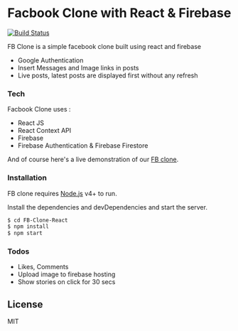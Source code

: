 # Facbook Clone with React & Firebase

[![Build Status](https://travis-ci.org/joemccann/dillinger.svg?branch=master)](https://travis-ci.org/joemccann/dillinger)

FB Clone is a simple facebook clone built using react and firebase

-   Google Authentication
-   Insert Messages and Image links in posts
-   Live posts, latest posts are displayed first without any refresh

### Tech

Facbook Clone uses :

-   React JS
-   React Context API
-   Firebase
-   Firebase Authentication & Firebase Firestore

And of course here's a live demonstration of our [FB clone](https://fb-clone-react-a59e9.web.app/).

### Installation

FB clone requires [Node.js](https://nodejs.org/) v4+ to run.

Install the dependencies and devDependencies and start the server.

```sh
$ cd FB-Clone-React
$ npm install
$ npm start
```

### Todos

-   Likes, Comments
-   Upload image to firebase hosting
-   Show stories on click for 30 secs

## License

MIT

